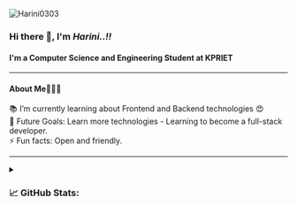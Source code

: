 <p align="left"> <img src="https://komarev.com/ghpvc/?username=Harini0303&label=Profile%20views&color=0e75b6&style=flat" alt="Harini0303"/> </p>


### Hi there 👋, I'm *Harini..!!*
#### I'm a Computer Science and Engineering Student at **KPRIET**
<hr>
<h4>About Me🙋🏻‍♀️</h4>
📚 I’m currently learning about Frontend and Backend technologies 😍<br>
🎯 Future Goals: Learn more technologies - Learning to become a full-stack developer.<br>
⚡ Fun facts: Open and friendly.<br>
<hr> 
<details>
<summary> <h3> 📈 GitHub Stats: </h3> </summary>

 ![](https://github-readme-stats.vercel.app/api?username=Harini0303&theme=dark&hide_border=false&include_all_commits=true&count_private=false)<br/>

![GitHub streak stats](https://streak-stats.demolab.com/?user=Harini0303)  

![](https://github-readme-stats.vercel.app/api/top-langs/?username=Harini0303&theme=dark&hide_border=false&include_all_commits=true&count_private=false&layout=compact)

</details>


